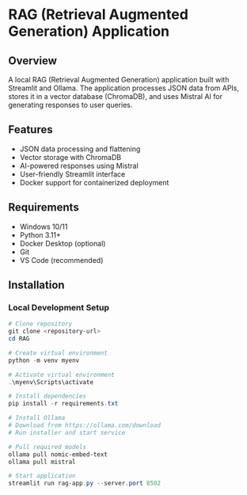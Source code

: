 # RAG (Retrieval Augmented Generation) Application

## Overview
A local RAG (Retrieval Augmented Generation) application built with Streamlit and Ollama. The application processes JSON data from APIs, stores it in a vector database (ChromaDB), and uses Mistral AI for generating responses to user queries.

## Features
- JSON data processing and flattening
- Vector storage with ChromaDB
- AI-powered responses using Mistral
- User-friendly Streamlit interface
- Docker support for containerized deployment

## Requirements
- Windows 10/11
- Python 3.11+
- Docker Desktop (optional)
- Git
- VS Code (recommended)

## Installation

### Local Development Setup
```powershell
# Clone repository
git clone <repository-url>
cd RAG

# Create virtual environment
python -m venv myenv

# Activate virtual environment
.\myenv\Scripts\activate

# Install dependencies
pip install -r requirements.txt

# Install Ollama
# Download from https://ollama.com/download
# Run installer and start service

# Pull required models
ollama pull nomic-embed-text
ollama pull mistral

# Start application
streamlit run rag-app.py --server.port 8502
